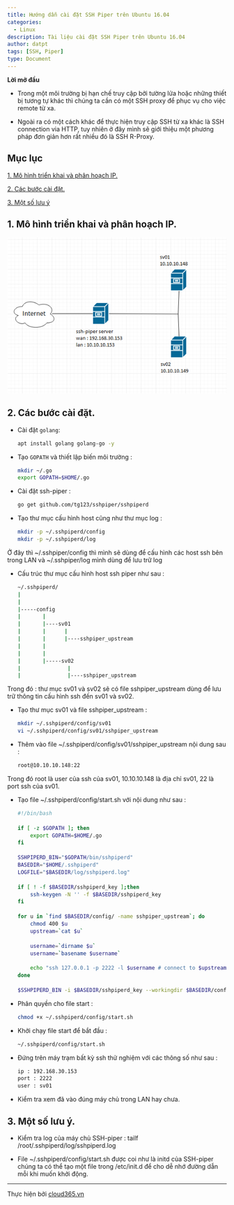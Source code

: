 ```yaml
---
title: Hướng dẫn cài đặt SSH Piper trên Ubuntu 16.04
categories:
  - Linux
description: Tài liệu cài đặt SSH Piper trên Ubuntu 16.04
author: datpt
tags: [SSH, Piper]
type: Document
---
```


**Lời mở đầu**

- Trong một môi trường bị hạn chế truy cập bởi tường lửa hoặc những thiết bị tương tự khác thì chúng ta cần có một SSH proxy để phục vụ 
cho việc remote từ xa.

- Ngoài ra có một cách khác để thực hiện truy cập SSH từ xa khác là SSH connection via HTTP, tuy nhiên ở đây mình sẽ giới thiệu một phương pháp 
đơn giản hơn rất nhiều đó là SSH R-Proxy.

## Mục lục

[1. Mô hình triển khai và phân hoạch IP.](#1)

[2. Các bước cài đặt.](#2)

[3. Một số lưu ý](#3)

<a name="1"></a>



<a name="1"></a>

## 1. Mô hình triển khai và phân hoạch IP.

![](/images/img-ssh-pipper/ssh-piper.png)

<a name="2"></a>

## 2. Các bước cài đặt.

- Cài đặt `golang`:

    ```sh
    apt install golang golang-go -y
    ```

- Tạo `GOPATH` và thiết lập biến môi trường :

    ```sh
    mkdir ~/.go
    export GOPATH=$HOME/.go
    ```

- Cài đặt ssh-piper :

    ```sh
    go get github.com/tg123/sshpiper/sshpiperd
    ```

- Tạo thư mục cấu hình host cũng như thư mục log :

    ```sh
    mkdir -p ~/.sshpiperd/config
    mkdir -p ~/.sshpiperd/log
    ```

Ở đây thì ~/.sshpiper/config thì mình sẽ dùng để cấu hình các host ssh bên trong LAN và ~/.sshpiper/log mình dùng để lưu trữ log

- Cấu trúc thư mục cấu hình host ssh piper như sau :

    ```sh
    ~/.sshpiperd/
    |
    |
    |-----config
    |       |
    |       |----sv01
    |       |      |
    |       |      |----sshpiper_upstream
    |       |
    |       |
    |       |-----sv02
    |               |
    |               |----sshpiper_upstream
    ```

Trong đó : thư mục sv01 và sv02 sẽ có file sshpiper_upstream dùng để lưu trữ thông tin cấu hình ssh đến sv01 và sv02.

- Tạo thư mục sv01 và file sshpiper_upstream :

    ```sh
    mkdir ~/.sshpiperd/config/sv01
    vi ~/.sshpiperd/config/sv01/sshpiper_upstream
    ```

- Thêm vào file ~/.sshpiperd/config/sv01/sshpiper_upstream nội dung sau :

    ```sh
    root@10.10.10.148:22
    ```

Trong đó root là user của ssh của sv01, 10.10.10.148 là địa chỉ sv01, 22 là port ssh của sv01.

- Tạo file ~/.sshpiperd/config/start.sh với nội dung như sau :

    ```sh
    #!/bin/bash

    if [ -z $GOPATH ]; then
        export GOPATH=$HOME/.go
    fi

    SSHPIPERD_BIN="$GOPATH/bin/sshpiperd"
    BASEDIR="$HOME/.sshpiperd"
    LOGFILE="$BASEDIR/log/sshpiperd.log"

    if [ ! -f $BASEDIR/sshpiperd_key ];then
        ssh-keygen -N '' -f $BASEDIR/sshpiperd_key
    fi

    for u in `find $BASEDIR/config/ -name sshpiper_upstream`; do
        chmod 400 $u
        upstream=`cat $u`

        username=`dirname $u`
        username=`basename $username`

        echo "ssh 127.0.0.1 -p 2222 -l $username # connect to $upstream"
    done

    $SSHPIPERD_BIN -i $BASEDIR/sshpiperd_key --workingdir $BASEDIR/config --log $LOGFILE
    ```

- Phân quyền cho file start :

    ```sh
    chmod +x ~/.sshpiperd/config/start.sh
    ```

- Khởi chạy file start để bắt đầu :

    ```sh
    ~/.sshpiperd/config/start.sh
    ```

- Đứng trên máy trạm bất kỳ ssh thử nghiệm với các thông số như sau :

    ```sh
    ip : 192.168.30.153
    port : 2222
    user : sv01
    ```

- Kiểm tra xem đã vào đúng máy chủ trong LAN hay chưa.

<a name="3"></a>

## 3. Một số lưu ý.

- Kiểm tra log của máy chủ SSH-piper : tailf /root/.sshpiperd/log/sshpiperd.log

- File ~/.sshpiperd/config/start.sh được coi như là initd của SSH-piper chúng ta có thể tạo một file trong /etc/init.d để cho dễ nhớ đường dẫn mỗi khi muốn khởi động.

---
Thực hiện bởi <a href="https://cloud365.vn/" target="_blank">cloud365.vn</a>
